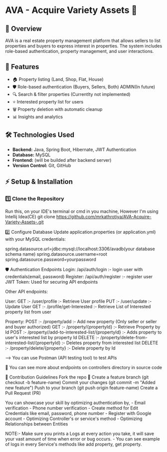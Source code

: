 # AVA - Acquire Variety Assets 🏡

## 📌 Overview
AVA is a real estate property management platform that allows sellers to list properties and buyers to express interest in properties. The system includes role-based authentication, property management, and user interactions.

## 🚀 Features
- 🏠 Property listing (Land, Shop, Flat, House)
- 🛡️ Role-based authentication (Buyers, Sellers, Both) ADMIN(In future)
- 🔍 Search & filter properties (Currentlty not implemented)
- ⭐ Interested property list for users
- 🗑️ Property deletion with automatic cleanup
- 📊 Insights and analytics

## 🛠️ Technologies Used
- **Backend:** Java, Spring Boot, Hibernate, JWT Authentication
- **Database:** MySQL
- **Frontend:** (will be builded after backend server)
- **Version Control:** Git, GitHub

## ⚡ Setup & Installation

### 1️⃣ Clone the Repository
Run this, on your IDE's terminal or cmd in you machine, However I'm using Intellij Idea(CE)
git clone https://github.com/mrkathrotiya/AVA-Acquire-Variety-Assets-.git

2️⃣ Configure Database
Update application.properties (or application.yml) with your MySQL credentials:

spring.datasource.url=jdbc:mysql://localhost:3306/avadb(your database schema name)
spring.datasource.username=root
spring.datasource.password=yourpassword

🛡️ Authentication Endpoints
Login: /api/auth/login             :- login user with credentials(email, password)
Register: /api/auth/register       :- register user
JWT Token: Used for securing API endpoints

Other API endpoints:

User:
GET :- /user/profile               :- Retrieve User profile
PUT :- /user/update                :- Update User
GET :- /profile/get-Interested     :- Retrieve List of Interested property list from user

Property:
POST :- /property/add                                                  :- Add new property (Only seller or seller and buyer authorized)
GET :- /property/{propertyId}                                          :- Retrieve Property by Id
POST :- /property//add-to-interested-list/{propertyId}                 :- Adds property to user's interested list by property Id
DELETE :- /property/delete-from-interested-list/{propertyId}           :- Deletes property from interested list
DELETE :- /property/delete/{property}                                  :- Delete property by Id

--> You can use Postman (API testing tool) to test APIs 

📌 You can see more about endpoints on controllers directory in source code

🤝 Contribution Guidelines
Fork the repo 🍴
Create a feature branch (git checkout -b feature-name)
Commit your changes (git commit -m "Added new feature")
Push to your branch (git push origin feature-name)
Create a Pull Request (PR)

You can showcase your skill by optimizing authentication by,
          - Email verification
          - Phone number verification
          - Create method for Edit Credentials like email, password, phone number
          - Register with Google account
          - Optimizing Controller's or service's method
          - Optimizing Relationships between Entities

NOTE:- Make sure you prints a Logs at every action you take, it will save your vast amount of time when error or bug occurs.
      - You can see example of logs in every Service's methods like add property, get property.

